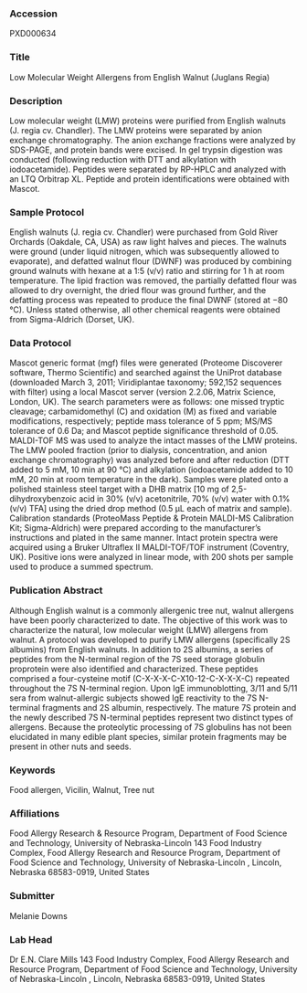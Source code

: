 ### Accession
PXD000634

### Title
Low Molecular Weight Allergens from English Walnut (Juglans Regia)

### Description
Low molecular weight (LMW) proteins were purified from English walnuts (J. regia cv. Chandler). The LMW proteins were separated by anion exchange chromatography. The anion exchange fractions were analyzed by SDS-PAGE, and protein bands were excised. In gel trypsin digestion was conducted (following reduction with DTT and alkylation with iodoacetamide). Peptides were separated by RP-HPLC and analyzed with an LTQ Orbitrap XL. Peptide and protein identifications were obtained with Mascot.

### Sample Protocol
English walnuts (J. regia cv. Chandler) were purchased from Gold River Orchards (Oakdale, CA, USA) as raw light halves and pieces. The walnuts were ground (under liquid nitrogen, which was subsequently allowed to evaporate), and defatted walnut flour (DWNF) was produced by combining ground walnuts with hexane at a 1:5 (v/v) ratio and stirring for 1 h at room temperature. The lipid fraction was removed, the partially defatted flour was allowed to dry overnight, the dried flour was ground further, and the defatting process was repeated to produce the final DWNF (stored at −80 °C). Unless stated otherwise, all other chemical reagents were obtained from Sigma-Aldrich (Dorset, UK).

### Data Protocol
Mascot generic format (mgf) files were generated (Proteome Discoverer software, Thermo Scientific) and searched against the UniProt database (downloaded March 3, 2011; Viridiplantae taxonomy; 592,152 sequences with filter) using a local Mascot server (version 2.2.06, Matrix Science, London, UK). The search parameters were as follows: one missed tryptic cleavage; carbamidomethyl (C) and oxidation (M) as fixed and variable modifications, respectively; peptide mass tolerance of 5 ppm; MS/MS tolerance of 0.6 Da; and Mascot peptide significance threshold of 0.05. MALDI-TOF MS was used to analyze the intact masses of the LMW proteins. The LMW pooled fraction (prior to dialysis, concentration, and anion exchange chromatography) was analyzed before and after reduction (DTT added to 5 mM, 10 min at 90 °C) and alkylation (iodoacetamide added to 10 mM, 20 min at room temperature in the dark). Samples were plated onto a polished stainless steel target with a DHB matrix [10 mg of 2,5-dihydroxybenzoic acid in 30% (v/v) acetonitrile, 70% (v/v) water with 0.1% (v/v) TFA] using the dried drop method (0.5 μL each of matrix and sample). Calibration standards (ProteoMass Peptide & Protein MALDI-MS Calibration Kit; Sigma-Aldrich) were prepared according to the manufacturer’s instructions and plated in the same manner. Intact protein spectra were acquired using a Bruker Ultraflex II MALDI-TOF/TOF instrument (Coventry, UK). Positive ions were analyzed in linear mode, with 200 shots per sample used to produce a summed spectrum.

### Publication Abstract
Although English walnut is a commonly allergenic tree nut, walnut allergens have been poorly characterized to date. The objective of this work was to characterize the natural, low molecular weight (LMW) allergens from walnut. A protocol was developed to purify LMW allergens (specifically 2S albumins) from English walnuts. In addition to 2S albumins, a series of peptides from the N-terminal region of the 7S seed storage globulin proprotein were also identified and characterized. These peptides comprised a four-cysteine motif (C-X-X-X-C-X10-12-C-X-X-X-C) repeated throughout the 7S N-terminal region. Upon IgE immunoblotting, 3/11 and 5/11 sera from walnut-allergic subjects showed IgE reactivity to the 7S N-terminal fragments and 2S albumin, respectively. The mature 7S protein and the newly described 7S N-terminal peptides represent two distinct types of allergens. Because the proteolytic processing of 7S globulins has not been elucidated in many edible plant species, similar protein fragments may be present in other nuts and seeds.

### Keywords
Food allergen, Vicilin, Walnut, Tree nut

### Affiliations
Food Allergy Research & Resource Program, Department of Food Science and Technology, University of Nebraska-Lincoln
143 Food Industry Complex, Food Allergy Research and Resource Program, Department of Food Science and Technology, University of Nebraska-Lincoln , Lincoln, Nebraska 68583-0919, United States

### Submitter
Melanie Downs

### Lab Head
Dr E.N. Clare Mills
143 Food Industry Complex, Food Allergy Research and Resource Program, Department of Food Science and Technology, University of Nebraska-Lincoln , Lincoln, Nebraska 68583-0919, United States


